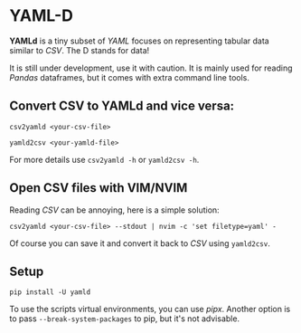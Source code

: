 # YAML-D

**YAMLd** is a tiny subset of *YAML* focuses on representing tabular data similar to *CSV*. The D stands for data!

It is still under development, use it with caution. It is mainly used for reading *Pandas* dataframes, but it comes with extra command line tools.

## Convert CSV to YAMLd and vice versa:
```console
csv2yamld <your-csv-file>
```

```console
yamld2csv <your-yamld-file>
```

For more details use `csv2yamld -h` or `yamld2csv -h`.

## Open CSV files with VIM/NVIM
Reading *CSV* can be annoying, here is a simple solution:

```console
csv2yamld <your-csv-file> --stdout | nvim -c 'set filetype=yaml' -
```

Of course you can save it and convert it back to *CSV* using `yamld2csv`.


## Setup
```console 
pip install -U yamld
```

To use the scripts virtual environments, you can use *pipx*. Another option is to pass `--break-system-packages` to pip, but it's not advisable.
